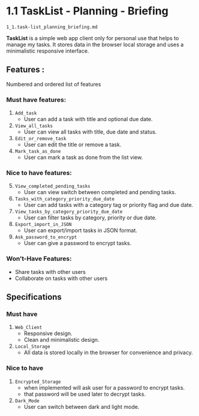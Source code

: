 # 1.1 TaskList - Planning - Briefing

`1_1.task-list_planning_briefing.md`

**TaskList** is a simple web app client only for personal use that helps to manage my tasks. It stores data in the browser local storage and uses a minimalistic responsive interface.

## Features :

Numbered and ordered list of features

### Must have features: 

1. `Add_task`
    - User can add a task with title and optional due date.
2. `View_all_tasks`
    - User can view all tasks with title, due date and status.
3. `Edit_or_remove_task`
    - User can edit the title or remove a task.
4. `Mark_task_as_done`
    - User can mark a task as done from the list view.

### Nice to have features:

5. `View_completed_pending_tasks`
    - User can view switch between completed and pending tasks.
6. `Tasks_with_category_priority_due_date`
    - User can add tasks with a category tag or priority flag and due date.
7. `View_tasks_by_category_priority_due_date`
    - User can filter tasks by category, priority or due date.
8. `Export_import_in_JSON`
    - User can export/import tasks in JSON format.
9. `Ask_password_to_encrypt`
    - User can give a password to encrypt tasks.

### Won’t-Have Features:

- Share tasks with other users
- Collaborate on tasks with other users

## Specifications

### Must have

1. `Web_Client`
    - Responsive design.
    - Clean and minimalistic design.
2. `Local_Storage`
    - All data is stored locally in the browser for convenience and privacy.

### Nice to have

1. `Encrypted_Storage`
    - when implemented  will ask user for a password to encrypt tasks.
    - that password will be used later to decrypt tasks.
2. `Dark_Mode`
    - User can switch between dark and light mode.











